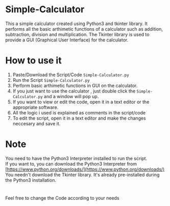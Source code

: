 # Simple-Calculator
This a simple calculator created using Python3 and tkinter library. It performs all the basic arthimetic functions of a calculator such as addition, subtraction, division and multiplication.
The Tkinter library is used to provide a GUI (Graphical User Interface) for the calculator. 


# How to use it
1. Paste/Download the Script/Code `Simple-Calculator.py`
2. Run the Script `Simple-Calculator.py`
3. Perform basic arthimetic functions in GUI on the calculator.
4. If you just want to use the calculator , just double click the `Simple-Calculator.py` and a window will pop up.
5. If you want to view or edit the code, open it in a text editor or the appropriate software.
6. All the logic i used is explained as comments in the script/code
7. To edit the script, open it in a text editor and make the changes neccesary and save it.


# Note
You need to have the Python3 Interpreter installed to run the script. <br/>
If you want to, you can download the Python3 Interpreter from [https://www.python.org/downloads/](https://www.python.org/downloads/) <br/>
You needn't download the Tkinter library. It's already pre-installed during the Python3 installation.

#
Feel free to change the Code according to your needs
